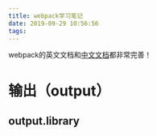 ```yaml
---
title: webpack学习笔记
date: 2019-09-29 10:56:56
tags:
---
```

webpack的英文文档和[中文文档](https://webpack.docschina.org/configuration/output)都非常完善！
# 输出（output）
## output.library

